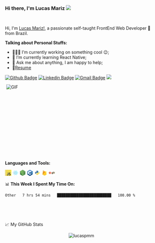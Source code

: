 ### Hi there, I'm Lucas Mariz <img src="https://media.giphy.com/media/hvRJCLFzcasrR4ia7z/giphy.gif" width="25px">

<br />

Hi, I'm [Lucas Mariz!](https://lucaspmm.github.io/Curriculum/), a passionate self-taught FrontEnd Web Developer 🚀 from Brazil.

**Talking about Personal Stuffs:**

- 👨🏽‍💻 I’m currently working on something cool :wink:;
- 🌱 I’m currently learning React Native; 
- 💬 Ask me about anything, I am happy to help;
- 📝[Resume](https://lucaspmm.github.io/Curriculum/)

[![Github Badge](https://img.shields.io/badge/-Github-000?style=flat-square&logo=Github&logoColor=white&link=https://github.com/filipemacedo)](https://github.com/LucasPMM)
[![Linkedin Badge](https://img.shields.io/badge/-LinkedIn-blue?style=flat-square&logo=Linkedin&logoColor=white&link=https://www.linkedin.com/in/filipemacedo98/)](https://www.linkedin.com/in/lucas-mariz-4845b6164/)
[![Gmail Badge](https://img.shields.io/badge/-Gmail-c14438?style=flat-square&logo=Gmail&logoColor=white&link=mailto:devmacedo@gmail.com)](mailto:lucaspaulomm@gmail.com)
![](https://visitor-badge.glitch.me/badge?page_id=lucaspmm.lucaspmm)


  <img align="right" alt="GIF" src="https://github.com/abhisheknaiidu/abhisheknaiidu/blob/master/code.gif?raw=true" width="500" height="250" />
  

**Languages and Tools:**  

<code><img height="20" src="https://raw.githubusercontent.com/github/explore/80688e429a7d4ef2fca1e82350fe8e3517d3494d/topics/javascript/javascript.png"></code>
<code><img height="20" src="https://raw.githubusercontent.com/github/explore/80688e429a7d4ef2fca1e82350fe8e3517d3494d/topics/react/react.png"></code>
<code><img height="20" src="https://raw.githubusercontent.com/github/explore/80688e429a7d4ef2fca1e82350fe8e3517d3494d/topics/nodejs/nodejs.png"></code>
<code><img height="20" src="https://raw.githubusercontent.com/github/explore/80688e429a7d4ef2fca1e82350fe8e3517d3494d/topics/cpp/cpp.png"></code>
<code><img height="20" src="https://raw.githubusercontent.com/github/explore/80688e429a7d4ef2fca1e82350fe8e3517d3494d/topics/python/python.png"></code>
<code><img height="20" src="https://raw.githubusercontent.com/github/explore/80688e429a7d4ef2fca1e82350fe8e3517d3494d/topics/firebase/firebase.png"></code>
<code><img height="20" src="https://raw.githubusercontent.com/github/explore/80688e429a7d4ef2fca1e82350fe8e3517d3494d/topics/git/git.png"></code>

📊 **This Week I Spent My Time On:**
<!--START_SECTION:waka-->
```text
Other   7 hrs 54 mins   █████████████████████████   100.00 % 
```
<!--END_SECTION:waka-->

<br />
<br />
<br />

📈 My GitHub Stats

<p align="center"> <img src="https://github-readme-stats.vercel.app/api?username=lucaspmm&show_icons=true&theme=gotham" alt="lucaspmm" />
